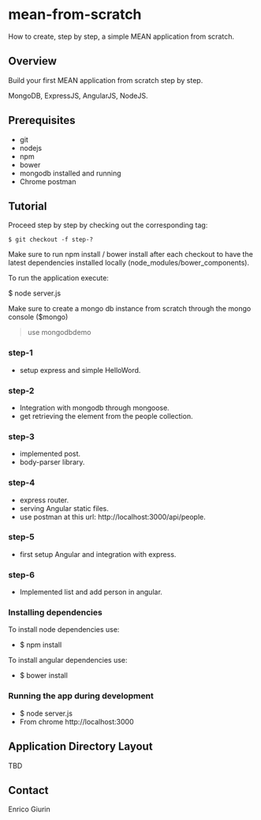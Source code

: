 # mean-from-scratch
How to create, step by step,  a simple MEAN application from scratch.

## Overview
Build your first MEAN application from scratch step by step.

MongoDB, ExpressJS, AngularJS, NodeJS.

## Prerequisites
- git
- nodejs
- npm
- bower
- mongodb installed and running
- Chrome postman



## Tutorial

Proceed step by step by checking out the corresponding tag:

    $ git checkout -f step-?

Make sure to run npm install / bower install after each checkout to have the latest dependencies installed locally (node_modules/bower_components).

To run the application execute:

$ node server.js

Make sure to create a mongo db instance from scratch through the mongo console ($mongo)
> use mongodbdemo


### step-1

- setup express and simple HelloWord.

### step-2

- Integration with mongodb through mongoose.
- get retrieving the element from the people collection.


### step-3

- implemented post.
- body-parser library.


### step-4

- express router.
- serving Angular static files.
- use postman at this url: http://localhost:3000/api/people.


### step-5

- first setup Angular and integration with express.

### step-6

- Implemented list and add person in angular.



### Installing dependencies

To install node dependencies use:
- $ npm install

To install angular dependencies use:
- $ bower install



### Running the app during development

- $ node server.js
- From chrome http://localhost:3000



## Application Directory Layout
TBD

## Contact

Enrico Giurin
